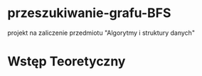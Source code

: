 # przeszukiwanie-grafu-BFS
projekt na zaliczenie przedmiotu "Algorytmy i struktury danych"


# Wstęp Teoretyczny

